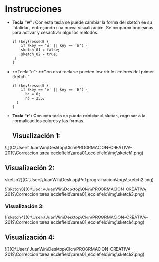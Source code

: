 # Instrucciones

- **Tecla "w":**  Con esta tecla se puede cambiar la forma del sketch en su totalidad, entregando una nueva visualización. Se ocuparon booleanas para activar y desactivar algunos métodos.  

  ```
  if (keyPressed) {
      if (key == 'w' || key == 'W') {
      sketch_01 = false;
      sketch_02 = true;
   }
  }
  ```

- **Tecla "e": **Con esta tecla se pueden invertir los colores del primer sketch. "

  

  ```
  if (keyPressed) {
      if (key == 'e' || key == 'E') {
        bn = 0;
        nb = 255;
    }
  }
  ```

- **Tecla "r":** Con esta tecla se puede reiniciar el sketch, regresar a la normalidad los colores y las formas.  

  

  ## Visualización 1:

![](C:\Users\JuanWin\Desktop\Clon\PROGRMACION-CREATIVA-2019\Correccion tarea ecclefield\tarea01_ecclefield\img\sketch1.png)

## Visualización 2:

sketch2](C:\Users\JuanWin\Desktop\Pdf programacion\Jpgs\sketch2.png)

![sketch3](C:\Users\JuanWin\Desktop\Clon\PROGRMACION-CREATIVA-2019\Correccion tarea ecclefield\tarea01_ecclefield\img\sketch3.png)

### Visualización 3:

![sketch4](C:\Users\JuanWin\Desktop\Clon\PROGRMACION-CREATIVA-2019\Correccion tarea ecclefield\tarea01_ecclefield\img\sketch4.png)

## Visualización 4:

![](C:\Users\JuanWin\Desktop\Clon\PROGRMACION-CREATIVA-2019\Correccion tarea ecclefield\tarea01_ecclefield\img\sketch2.png)